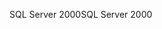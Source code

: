<span data-ttu-id="dab78-101">SQL Server 2000</span><span class="sxs-lookup"><span data-stu-id="dab78-101">SQL Server 2000</span></span>